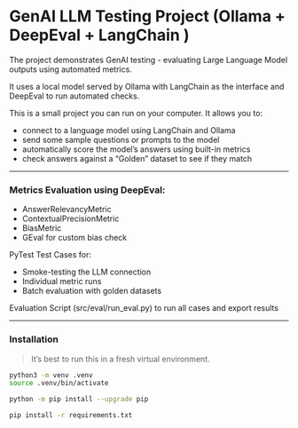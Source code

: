 # GenAI LLM Testing Project (Ollama + DeepEval + LangChain )

The project demonstrates GenAI testing - evaluating Large Language Model outputs using automated metrics.

It uses a local model served by Ollama with LangChain as the interface and DeepEval to run automated checks.

This is a small project you can run on your computer. It allows you to:
- connect to a language model using LangChain and Ollama
- send some sample questions or prompts to the model
- automatically score the model’s answers using built-in metrics
- check answers against a “Golden” dataset to see if they match

---

### Metrics Evaluation using DeepEval:

- AnswerRelevancyMetric
- ContextualPrecisionMetric
- BiasMetric
- GEval for custom bias check


PyTest Test Cases for:

- Smoke-testing the LLM connection
- Individual metric runs
- Batch evaluation with golden datasets

Evaluation Script (src/eval/run_eval.py) to run all cases and export results

---
### Installation

> It’s best to run this in a fresh virtual environment.

```bash
python3 -m venv .venv
source .venv/bin/activate

python -m pip install --upgrade pip

pip install -r requirements.txt
